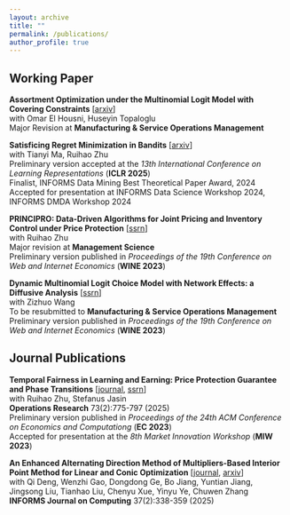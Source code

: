 ```yaml
---
layout: archive
title: ""
permalink: /publications/
author_profile: true
---
```


Working Paper
---

**Assortment Optimization under the Multinomial Logit Model with Covering Constraints** [[arxiv](https://arxiv.org/abs/2411.10310)]\
with Omar El Housni, Huseyin Topaloglu\
Major Revision at **Manufacturing & Service Operations Management**

**Satisficing Regret Minimization in Bandits** [[arxiv](http://arxiv.org/abs/2406.06802)]\
with Tianyi Ma, Ruihao Zhu\
Preliminary version accepted at the *13th International Conference on Learning Representations* (**ICLR 2025**)\
Finalist, INFORMS Data Mining Best Theoretical Paper Award, 2024\
Accepted for presentation at INFORMS Data Science Workshop 2024, INFORMS DMDA Workshop 2024

**PRINCIPRO: Data-Driven Algorithms for Joint Pricing and Inventory Control under Price Protection** [[ssrn](https://papers.ssrn.com/sol3/papers.cfm?abstract_id=4511384)]\
with Ruihao Zhu\
Major revision at **Management Science**\
Preliminary version published in *Proceedings of the 19th Conference on Web and Internet Economics* (**WINE 2023**)

**Dynamic Multinomial Logit Choice Model with Network Effects: a Diffusive Analysis** [[ssrn](https://papers.ssrn.com/sol3/papers.cfm?abstract_id=3939717)]\
with Zizhuo Wang\
To be resubmitted to **Manufacturing & Service Operations Management**\
Preliminary version published in *Proceedings of the 19th Conference on Web and Internet Economics* (**WINE 2023**)

Journal Publications
---

**Temporal Fairness in Learning and Earning: Price Protection Guarantee and Phase Transitions** [[journal](https://pubsonline.informs.org/doi/abs/10.1287/opre.2022.0629), [ssrn](https://papers.ssrn.com/sol3/papers.cfm?abstract_id=4265182)]\
with Ruihao Zhu, Stefanus Jasin\
**Operations Research** 73(2):775-797 (2025)\
Preliminary version published in *Proceedings of the 24th ACM Conference on Economics and Computationg* (**EC 2023**)\
Accepted for presentation at the *8th Market Innovation Workshop* (**MIW 2023**)

**An Enhanced Alternating Direction Method of Multipliers-Based Interior Point Method for Linear and Conic Optimization** [[journal](https://pubsonline.informs.org/doi/abs/10.1287/ijoc.2023.0017), [arxiv](https://arxiv.org/abs/2209.01793)]\
with Qi Deng, Wenzhi Gao, Dongdong Ge, Bo Jiang, Yuntian Jiang, Jingsong Liu, Tianhao Liu, Chenyu Xue, Yinyu Ye, Chuwen Zhang\
**INFORMS Journal on Computing** 37(2):338-359 (2025)



